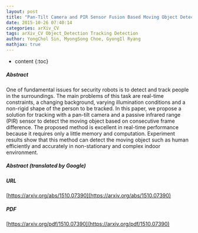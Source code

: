 ```yaml
---
layout: post
title: "Pan-Tilt Camera and PIR Sensor Fusion Based Moving Object Detection for Mobile Security Robots"
date: 2015-10-26 07:40:14
categories: arXiv_CV
tags: arXiv_CV Object_Detection Tracking Detection
author: YongChol Sin, MyongSong Choe, GyongIl Ryang
mathjax: true
---
```


* content
{:toc}

##### Abstract
One of fundamental issues for security robots is to detect and track people in the surroundings. The main problems of this task are real-time constraints, a changing background, varying illumination conditions and a non-rigid shape of the person to be tracked. In this paper, we propose a solution for tracking with a pan-tilt camera and a passive infrared range (PIR) sensor to detect the moving object based on consecutive frame difference. The proposed method is excellent in real-time performance because it requires only a little memory and computation. Experiment results show that this method can detect the moving object such as human efficiently and accurately in non-stationary and complex indoor environment.

##### Abstract (translated by Google)


##### URL
[https://arxiv.org/abs/1510.07390](https://arxiv.org/abs/1510.07390)

##### PDF
[https://arxiv.org/pdf/1510.07390](https://arxiv.org/pdf/1510.07390)

